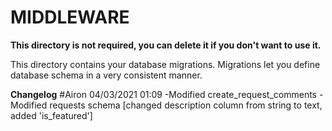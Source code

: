 # MIDDLEWARE

**This directory is not required, you can delete it if you don't want to use it.**

This directory contains your database migrations.
Migrations let you define database schema in a very consistent manner.

**Changelog**
#Airon
04/03/2021 01:09
-Modified create_request_comments 
-Modified requests schema [changed description column from string to text, added 'is_featured']
